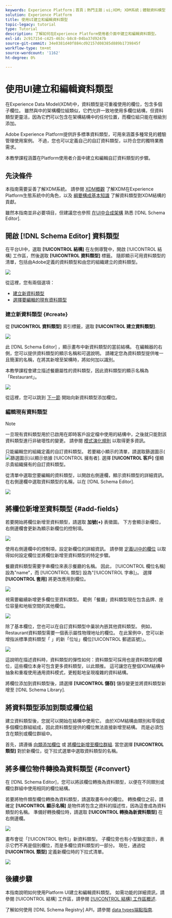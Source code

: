 ```yaml
---
keywords: Experience Platform；首頁；熱門主題；ui;XDM; XDM系統；體驗資料模型；體驗資料模型；資料模型；資料模型；結構註冊表；結構；結構；結構；結構；結構；建立；資料類型；
solution: Experience Platform
title: 使用UI建立和編輯資料類型
topic-legacy: tutorial
type: Tutorial
description: 了解如何在Experience Platform使用者介面中建立和編輯資料類型。
exl-id: 2c917154-c425-463c-b8c8-04ba37d9247b
source-git-commit: 34e0381d40f884cd92157d08385d889b1739845f
workflow-type: tm+mt
source-wordcount: '1162'
ht-degree: 0%

---
```


# 使用UI建立和編輯資料類型

在Experience Data Model(XDM)中，資料類型是可重複使用的欄位，包含多個子欄位。 雖然與中的架構欄位組類似，它們允許一致地使用多欄位結構，但資料類型更靈活，因為它們可以包含在架構結構中的任何位置，而欄位組只能在根級別添加。

Adobe Experience Platform提供許多標準資料類型，可用來涵蓋多種常見的體驗管理使用案例。 不過，您也可以定義自己的自訂資料類型，以符合您的獨特業務需求。

本教學課程涵蓋在Platform使用者介面中建立和編輯自訂資料類型的步驟。

## 先決條件

本指南需要妥善了解XDM系統。 請參閱 [XDM概觀](../../home.md) 了解XDM在Experience Platform生態系統中的角色，以及 [綱要構成基本知識](../../schema/composition.md) 了解資料類型對XDM結構的貢獻。

雖然本指南並非必要項目，但建議您也參照 [在UI中合成架構](../../tutorials/create-schema-ui.md) 熟悉 [!DNL Schema Editor].

## 開啟 [!DNL Schema Editor] 資料類型

在平台UI中，選取 **[!UICONTROL 結構]** 在左側導覽中，開啟 [!UICONTROL 結構] 工作區，然後選取 **[!UICONTROL 資料類型]** 標籤。 隨即顯示可用資料類型的清單，包括由Adobe定義的資料類型和由您的組織建立的資料類型。

![](../../images/ui/resources/data-types/data-types-tab.png)

從這裡，您有兩個選項：

- [建立新資料類型](#create)
- [選擇要編輯的現有資料類型](#edit)

### 建立新資料類型 {#create}

從 **[!UICONTROL 資料類型]** 索引標籤，選取 **[!UICONTROL 建立資料類型]**.

![](../../images/ui/resources/data-types/create.png)

此 [!DNL Schema Editor] ，顯示畫布中新資料類型的當前結構。 在編輯器的右側，您可以提供資料類型的顯示名稱和可選說明。 請確定您為資料類型提供唯一且簡潔的名稱，在將其新增至架構時，將如何加以識別。

本教學課程會建立描述餐廳屬性的資料類型，因此資料類型的顯示名稱為「Restaurant」。

![](../../images/ui/resources/data-types/data-type-properties.png)

從這裡，您可以跳到 [下一節](#add-fields) 開始向新資料類型添加欄位。

### 編輯現有資料類型

>[!NOTE]
>
>一旦現有資料類型用於已啟用在即時客戶設定檔中使用的結構中，之後就只能對該資料類型進行非破壞性的變更。 請參閱 [模式演化規則](../../schema/composition.md#evolution) 以取得更多資訊。

只能編輯您的組織定義的自訂資料類型。 若要縮小顯示的清單，請選取篩選圖示(![篩選圖示](../../images/ui/resources/data-types/filter.png))以顯示依據 [!UICONTROL 擁有者]. 選擇 **[!UICONTROL 客戶]** 僅顯示貴組織擁有的自訂資料類型。

從清單中選取您要編輯的資料類型，以開啟右側邊欄，顯示資料類型的詳細資訊。 在右側邊欄中選取資料類型的名稱，以在 [!DNL Schema Editor].

![](../../images/ui/resources/data-types/edit.png)

## 將欄位新增至資料類型 {#add-fields}

若要開始將欄位新增至資料類型，請選取 **加號(+)** 表徵圖。 下方會顯示新欄位，右側邊欄會更新為顯示新欄位的控制項。

![](../../images/ui/resources/data-types/new-field.png)

使用右側邊欄中的控制項，設定新欄位的詳細資訊。 請參閱 [定義UI中的欄位](../fields/overview.md#define) 以取得如何設定欄位並將欄位新增至資料類型的特定步驟。

餐廳資料類型需要字串欄位來表示餐廳的名稱。 因此， [!UICONTROL 欄位名稱] 設為&quot;name&quot;，而 [!UICONTROL 類型] 設為&quot;[!UICONTROL 字串]」。 選擇 **[!UICONTROL 套用]** 將更改應用到欄位。

![](../../images/ui/resources/data-types/name-field.png)

視需要繼續新增更多欄位至資料類型。 範例「餐廳」資料類型現在包含品牌、座位容量和地板空間的其他欄位。

![](../../images/ui/resources/data-types/more-fields.png)

除了基本欄位，您也可以在自訂資料類型中巢狀內嵌其他資料類型。 例如，Restaurant資料類型需要一個表示屬性物理地址的欄位。 在此案例中，您可以新增指派標準資料類型「 」的新「位址」欄位[!UICONTROL 郵遞區號]」。

![](../../images/ui/resources/data-types/address-field.png)

這說明在描述資料時，資料類型的彈性如何：資料類型可採用也是資料類型的欄位，這些欄位本身可包含更多資料類型，以此類推。 這可讓您在整個XDM結構中抽象和重複使用通用資料模式，更輕鬆地呈現複雜的資料結構。

將欄位添加到資料類型後，請選擇 **[!UICONTROL 儲存]** 儲存變更並將資料類型新增至 [!DNL Schema Library].

## 將資料類型添加到類或欄位組

建立資料類型後，您就可以開始在結構中使用它。 由於XDM結構由類別和零個或多個欄位群組組成，因此資料類型提供的欄位無法直接新增至結構。 而是必須包含在類別或欄位群組中。

首先，請遵循 [向類添加欄位](./classes.md#add-fields) 或 [將欄位新增至欄位群組](./field-groups.md#add-fields). 當您選擇 **[!UICONTROL 類型]** 對於新欄位，從下拉式選單中選取資料類型的名稱。

## 將多欄位物件轉換為資料類型 {#convert}

在 [!DNL Schema Editor]，您可以將該欄位轉換為資料類型，以便在不同類別或欄位群組中使用相同的欄位結構。

若要將物件類型欄位轉換為資料類型，請選取畫布中的欄位。 轉換欄位之前，請確定 **[!UICONTROL 顯示名稱]** 是物件將包含之資料的描述性，因為這會成為資料類型的名稱。 準備好轉換欄位時，請選取 **[!UICONTROL 轉換為新資料類型]** 在右側邊欄。

![](../../images/ui/resources/data-types/convert-object.png)

畫布會從「[!UICONTROL 物件]」新資料類型。 子欄位旁也有小型鎖定圖示，表示它們不再是個別欄位，而是多欄位資料類型的一部分。 現在，通過從 **[!UICONTROL 類型]** 定義新欄位時的下拉式清單。

![](../../images/ui/resources/data-types/converted.png)

## 後續步驟

本指南說明如何使用Platform UI建立和編輯資料類型。 如需功能的詳細資訊，請參閱 [!UICONTROL 結構] 工作區，請參閱 [[!UICONTROL 結構] 工作區概述](../overview.md).

了解如何使用 [!DNL Schema Registry] API，請參閱 [data types端點指南](../../api/data-types.md).
